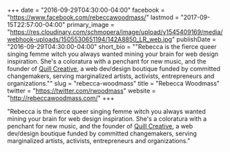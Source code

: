 +++
date = "2016-09-29T04:30:00-04:00"
facebook = "https://www.facebook.com/rebeccawoodmass/"
lastmod = "2017-09-15T22:57:00-04:00"
primary_image = "https://res.cloudinary.com/schmopera/image/upload/v1545409169/media/webhook-uploads/1505530651194/142A8850_LR_web.jpg"
publishDate = "2016-09-29T04:30:00-04:00"
short_bio = "&quot;Rebecca is the fierce queer singing femme witch you always wanted mining your brain for web design inspiration. She&#039;s a coloratura with a penchant for new music, and the founder of [Quill Creative](http://quillcreatelive.com/), a web dev/design boutique funded by committed changemakers, serving marginalized artists, activists, entrepreneurs and organizations.&quot;"
slug = "rebecca-woodmass"
title = "Rebecca Woodmass"
twitter = "https://twitter.com/rwoodmass"
website = "http://rebeccawoodmass.com/"
+++

"Rebecca is the fierce queer singing femme witch you always wanted mining your brain for web design inspiration. She's a coloratura with a penchant for new music, and the founder of [Quill Creative](http://quillcreatelive.com/), a web dev/design boutique funded by committed changemakers, serving marginalized artists, activists, entrepreneurs and organizations."
